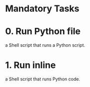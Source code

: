 <h1> Mandatory Tasks </h1>

# 0. Run Python file
a Shell script that runs a Python script.
# 1. Run inline
a Shell script that runs Python code.

